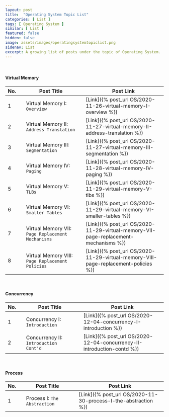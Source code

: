 ```yaml
---
layout: post
title:  "Operating System Topic List"
categories: [ List ]
tags: [ Operating System ]
similar: [ List ]
featured: false
hidden: false
image: assets/images/operatingsystemtopiclist.png
sidenav: List
excerpt: A growing list of posts under the topic of Operating System.
---
```


<br />



#### Virtual Memory

No. | | Post Title | | Post Link
--- | --- | --- | --- | --- 
1 | | Virtual Memory I: `Overview` | | [Link]({% post_url OS/2020-11-26-virtual-memory-I-overview %})
2 | | Virtual Memory II: `Address Translation` | | [Link]({% post_url OS/2020-11-27-virtual-memory-II-address-translation %})
3 | | Virtual Memory III: `Segmentation` | | [Link]({% post_url OS/2020-11-27-virtual-memory-III-segmentation %})
4 | | Virtual Memory IV: `Paging` | | [Link]({% post_url OS/2020-11-28-virtual-memory-IV-paging %})
5 | | Virtual Memory V: `TLBs` | | [Link]({% post_url OS/2020-11-29-virtual-memory-V-tlbs %})
6 | | Virtual Memory VI: `Smaller Tables` | | [Link]({% post_url OS/2020-11-29-virtual-memory-VI-smaller-tables %})
7 | | Virtual Memory VII: `Page Replacement Mechanisms` | | [Link]({% post_url OS/2020-11-29-virtual-memory-VII-page-replacement-mechanisms %})
8 | | Virtual Memory VIII: `Page Replacement Policies` | | [Link]({% post_url OS/2020-11-29-virtual-memory-VIII-page-replacement-policies %})



<br />

#### Concurrency

No. | | Post Title | | Post Link
--- | --- | --- | --- | --- 
1 | | Concurrency I: `Introduction` | | [Link]({% post_url OS/2020-12-04-concurrency-I-introduction %})
2 | | Concurrency II: `Introduction Cont'd` | | [Link]({% post_url OS/2020-12-04-concurrency-II-introduction-contd %})



<br />

#### Process

No. | | Post Title | | Post Link
--- | --- | --- | --- | --- 
1 | | Process I: `The Abstraction` | | [Link]({% post_url OS/2020-11-30-process-I-the-abstraction %})



<br />

